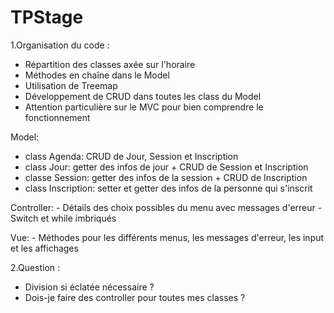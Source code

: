 # TPStage

1.Organisation du code :
  - Répartition des classes axée sur l'horaire
  - Méthodes en chaîne dans le Model
  - Utilisation de Treemap
  - Développement de CRUD dans toutes les class du Model
  - Attention particulière sur le MVC pour bien comprendre le fonctionnement
  
  Model:
   - class Agenda: CRUD de Jour, Session et Inscription
   - class Jour: getter des infos de jour + CRUD de Session et Inscription
   - classe Session: getter des infos de la session + CRUD de Inscription
   - class Inscription: setter et getter des infos de la personne qui s'inscrit
  
  Controller:
    - Détails des choix possibles du menu avec messages d'erreur
    - Switch et while imbriqués
  
  Vue:
    - Méthodes pour les différents menus, les messages d'erreur, les input et les affichages
  
  
  
  
  
  
2.Question :
  - Division si éclatée nécessaire ?
  - Dois-je faire des controller pour toutes mes  classes ?
  
  
